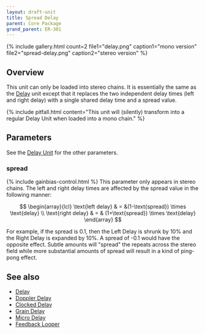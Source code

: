 ```yaml
---
layout: draft-unit
title: Spread Delay
parent: Core Package
grand_parent: ER-301
---
```


{% include gallery.html
count=2
file1="delay.png"
caption1="mono version"
file2="spread-delay.png"
caption2="stereo version"
%}

## Overview
This unit can only be loaded into stereo chains. It is essentially the same as the [Delay](delay) unit except that it replaces the two independent delay times (left and right delay) with a single shared delay time and a spread value.

{% include pitfall.html
content="This unit will (silently) transform into a regular Delay Unit when loaded into a mono chain."
%}

## Parameters

See the [Delay Unit](delay#parameters) for the other parameters.

### spread
{% include gainbias-control.html %}
This parameter only appears in stereo chains.  The left and right delay times are affected by the spread value in the following manner:

$$
\begin{array}{lcl}
\text{left delay} & = &(1-\text{spread}) \times \text{delay} \\
\text{right delay} & = & (1+\text{spread}) \times \text{delay}
\end{array}
$$

For example, if the spread is 0.1, then the Left Delay is shrunk by 10% and the Right Delay is expanded by 10%.  A spread of -0.1 would have the opposite effect. Subtle amounts will "spread" the repeats across the stereo field while more substantial amounts of spread will result in a kind of ping-pong effect.

## See also

* [Delay](delay)
* [Doppler Delay](doppler-delay)
* [Clocked Delay](clocked-delay)
* [Grain Delay](grain-delay)
* [Micro Delay](micro-delay)
* [Feedback Looper](feedback-looper)